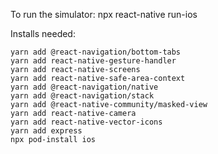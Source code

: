 To run the simulator:
npx react-native run-ios

Installs needed:

```
yarn add @react-navigation/bottom-tabs
yarn add react-native-gesture-handler
yarn add react-native-screens
yarn add react-native-safe-area-context
yarn add @react-navigation/native
yarn add @react-navigation/stack
yarn add @react-native-community/masked-view
yarn add react-native-camera
yarn add react-native-vector-icons
yarn add express
npx pod-install ios
```
